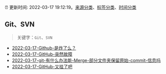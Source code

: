 :alarm_clock: 更新时间: 2022-03-17 19:12:19。[来源分类](../README.md)、[标签分类](../TAGS.md)、[时间分类](../TIMELINE.md)

## Git、SVN


> 关键字：`Git`、`SVN`



- [2022-03-17-Github-是炸了么？](https://www.v2ex.com/t/841139) 
- [2022-03-17-GitHub-突然故障](https://www.v2ex.com/t/841127) 
- [2022-03-17-git-有什么办法能-Merge-部分文件夹保留原始-commit-信息吗](https://www.v2ex.com/t/841125) 
- [2022-03-17-GitHub-又挂了吧](https://www.v2ex.com/t/841122) 